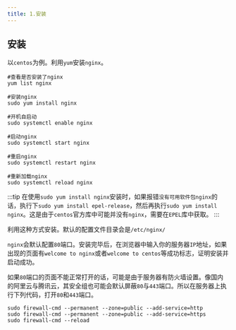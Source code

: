 ```yaml
---
title: 1.安装
---
```



## 安装

以`centos`为例。利用`yum`安装`nginx`。

```shell
#查看是否安装了nginx
yum list nginx

#安装nginx
sudo yum install nginx

#开机自启动
sudo systemctl enable nginx

#启动nginx
sudo systemctl start nginx

#重启nginx
sudo systemctl restart nginx

#重新加载nginx
sudo systemctl reload nginx
```

:::tip
在使用`sudo yum install nginx`安装时，如果报错`没有可用软件包nginx`的话，执行下`sudo yum install epel-release`，然后再执行`sudo yum install nginx`。这是由于`centos`官方库中可能并没有`nginx`，需要在`EPEL`库中获取。
:::

利用这种方式安装。默认的配置文件目录会是`/etc/nginx/`

`nginx`会默认配置`80`端口。安装完毕后，在浏览器中输入你的服务器`IP`地址，如果出现的页面有`welcome to nginx`或者`welcome to centos`等成功标志，证明安装并启动成功。

如果`80`端口的页面不能正常打开的话，可能是由于服务器有防火墙设置。像国内的阿里云与腾讯云，其安全组也可能会默认屏蔽`80`与`443`端口。所以在服务器上执行下列代码，打开`80`和`443`端口。

```shell
sudo firewall-cmd --permanent --zone=public --add-service=http
sudo firewall-cmd --permanent --zone=public --add-service=https
sudo firewall-cmd --reload
```

